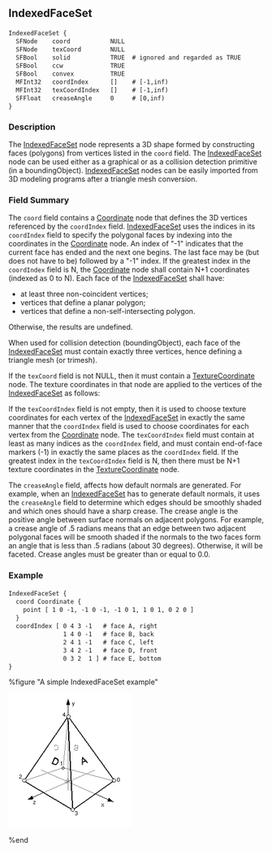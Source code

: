 ## IndexedFaceSet

```
IndexedFaceSet {
  SFNode    coord           NULL
  SFNode    texCoord        NULL
  SFBool    solid           TRUE  # ignored and regarded as TRUE
  SFBool    ccw             TRUE
  SFBool    convex          TRUE
  MFInt32   coordIndex      []    # [-1,inf)
  MFInt32   texCoordIndex   []    # [-1,inf)
  SFFloat   creaseAngle     0     # [0,inf)
}
```

### Description

The [IndexedFaceSet](#indexedfaceset) node represents a 3D shape formed by
constructing faces (polygons) from vertices listed in the `coord` field. The
[IndexedFaceSet](#indexedfaceset) node can be used either as a graphical or as a
collision detection primitive (in a boundingObject).
[IndexedFaceSet](#indexedfaceset) nodes can be easily imported from 3D modeling
programs after a triangle mesh conversion.

### Field Summary

The `coord` field contains a [Coordinate](coordinate.md) node that defines the
3D vertices referenced by the `coordIndex` field.
[IndexedFaceSet](#indexedfaceset) uses the indices in its `coordIndex` field to
specify the polygonal faces by indexing into the coordinates in the
[Coordinate](coordinate.md) node. An index of "-1" indicates that the current
face has ended and the next one begins. The last face may be (but does not have
to be) followed by a "-1" index. If the greatest index in the `coordIndex` field
is N, the [Coordinate](coordinate.md) node shall contain N+1 coordinates
(indexed as 0 to N). Each face of the [IndexedFaceSet](#indexedfaceset) shall
have:

- at least three non-coincident vertices;
- vertices that define a planar polygon;
- vertices that define a non-self-intersecting polygon.

Otherwise, the results are undefined.

When used for collision detection (boundingObject), each face of the
[IndexedFaceSet](#indexedfaceset) must contain exactly three vertices, hence
defining a triangle mesh (or trimesh).

If the `texCoord` field is not NULL, then it must contain a
[TextureCoordinate](texturecoordinate.md) node. The texture coordinates in that
node are applied to the vertices of the [IndexedFaceSet](#indexedfaceset) as
follows:

If the `texCoordIndex` field is not empty, then it is used to choose texture
coordinates for each vertex of the [IndexedFaceSet](#indexedfaceset) in exactly
the same manner that the `coordIndex` field is used to choose coordinates for
each vertex from the [Coordinate](coordinate.md) node. The `texCoordIndex` field
must contain at least as many indices as the `coordIndex` field, and must
contain end-of-face markers (-1) in exactly the same places as the `coordIndex`
field. If the greatest index in the `texCoordIndex` field is N, then there must
be N+1 texture coordinates in the [TextureCoordinate](texturecoordinate.md)
node.

The `creaseAngle` field, affects how default normals are generated. For example,
when an [IndexedFaceSet](#indexedfaceset) has to generate default normals, it
uses the `creaseAngle` field to determine which edges should be smoothly shaded
and which ones should have a sharp crease. The crease angle is the positive
angle between surface normals on adjacent polygons. For example, a crease angle
of .5 radians means that an edge between two adjacent polygonal faces will be
smooth shaded if the normals to the two faces form an angle that is less than .5
radians (about 30 degrees). Otherwise, it will be faceted. Crease angles must be
greater than or equal to 0.0.

### Example

```
IndexedFaceSet {
  coord Coordinate {
    point [ 1 0 -1, -1 0 -1, -1 0 1, 1 0 1, 0 2 0 ]
  }
  coordIndex [ 0 4 3 -1   # face A, right
               1 4 0 -1   # face B, back
               2 4 1 -1   # face C, left
               3 4 2 -1   # face D, front
               0 3 2  1 ] # face E, bottom
}
```

%figure "A simple IndexedFaceSet example"

![indexed_face_set.png](images/indexed_face_set.png)

%end

